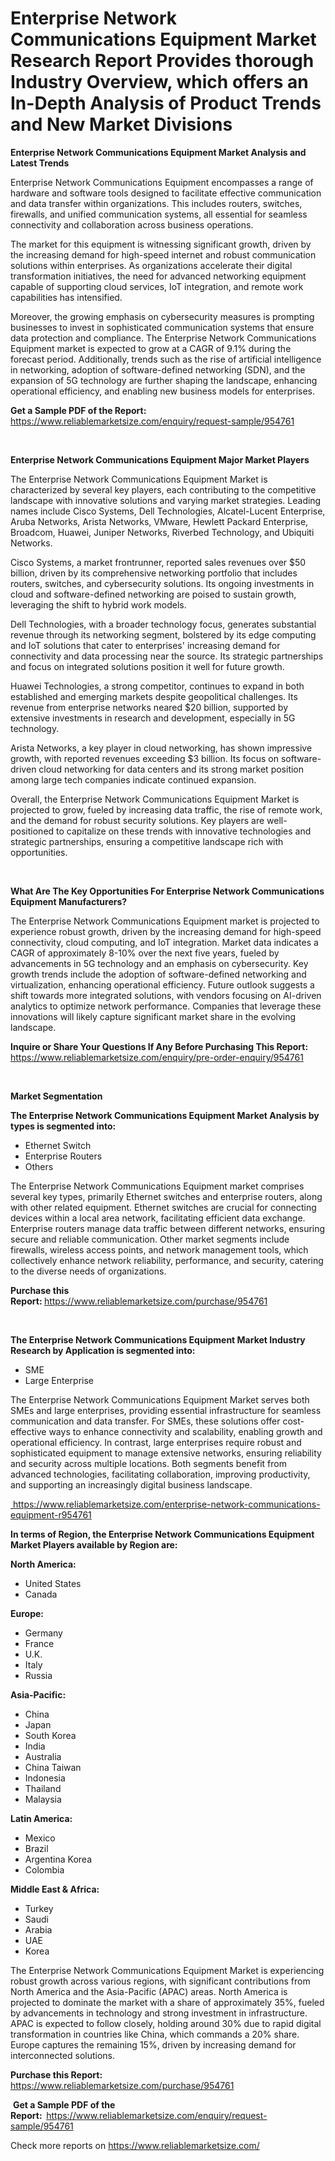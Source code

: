 <p><h1>Enterprise Network Communications Equipment Market Research Report Provides thorough Industry Overview, which offers an In-Depth Analysis of Product Trends and New Market Divisions</h1></p><p><strong>Enterprise Network Communications Equipment Market Analysis and Latest Trends</strong></p>
<p><p>Enterprise Network Communications Equipment encompasses a range of hardware and software tools designed to facilitate effective communication and data transfer within organizations. This includes routers, switches, firewalls, and unified communication systems, all essential for seamless connectivity and collaboration across business operations. </p><p>The market for this equipment is witnessing significant growth, driven by the increasing demand for high-speed internet and robust communication solutions within enterprises. As organizations accelerate their digital transformation initiatives, the need for advanced networking equipment capable of supporting cloud services, IoT integration, and remote work capabilities has intensified. </p><p>Moreover, the growing emphasis on cybersecurity measures is prompting businesses to invest in sophisticated communication systems that ensure data protection and compliance. The Enterprise Network Communications Equipment market is expected to grow at a CAGR of 9.1% during the forecast period. Additionally, trends such as the rise of artificial intelligence in networking, adoption of software-defined networking (SDN), and the expansion of 5G technology are further shaping the landscape, enhancing operational efficiency, and enabling new business models for enterprises.</p></p>
<p><strong>Get a Sample PDF of the Report:&nbsp;</strong> <a href="https://www.reliablemarketsize.com/enquiry/request-sample/954761?utm_campaign=3104&utm_medium=2&utm_source=Github&utm_content=ia&utm_term=07032025&utm_id=enterprise-network-communications-equipment">https://www.reliablemarketsize.com/enquiry/request-sample/954761</a></p>
<p>&nbsp;</p>
<p><strong>Enterprise Network Communications Equipment Major Market Players</strong></p>
<p><p>The Enterprise Network Communications Equipment Market is characterized by several key players, each contributing to the competitive landscape with innovative solutions and varying market strategies. Leading names include Cisco Systems, Dell Technologies, Alcatel-Lucent Enterprise, Aruba Networks, Arista Networks, VMware, Hewlett Packard Enterprise, Broadcom, Huawei, Juniper Networks, Riverbed Technology, and Ubiquiti Networks.</p><p>Cisco Systems, a market frontrunner, reported sales revenues over $50 billion, driven by its comprehensive networking portfolio that includes routers, switches, and cybersecurity solutions. Its ongoing investments in cloud and software-defined networking are poised to sustain growth, leveraging the shift to hybrid work models.</p><p>Dell Technologies, with a broader technology focus, generates substantial revenue through its networking segment, bolstered by its edge computing and IoT solutions that cater to enterprises' increasing demand for connectivity and data processing near the source. Its strategic partnerships and focus on integrated solutions position it well for future growth.</p><p>Huawei Technologies, a strong competitor, continues to expand in both established and emerging markets despite geopolitical challenges. Its revenue from enterprise networks neared $20 billion, supported by extensive investments in research and development, especially in 5G technology.</p><p>Arista Networks, a key player in cloud networking, has shown impressive growth, with reported revenues exceeding $3 billion. Its focus on software-driven cloud networking for data centers and its strong market position among large tech companies indicate continued expansion.</p><p>Overall, the Enterprise Network Communications Equipment Market is projected to grow, fueled by increasing data traffic, the rise of remote work, and the demand for robust security solutions. Key players are well-positioned to capitalize on these trends with innovative technologies and strategic partnerships, ensuring a competitive landscape rich with opportunities.</p></p>
<p>&nbsp;</p>
<p><strong>What Are The Key Opportunities For Enterprise Network Communications Equipment Manufacturers?</strong></p>
<p><p>The Enterprise Network Communications Equipment market is projected to experience robust growth, driven by the increasing demand for high-speed connectivity, cloud computing, and IoT integration. Market data indicates a CAGR of approximately 8-10% over the next five years, fueled by advancements in 5G technology and an emphasis on cybersecurity. Key growth trends include the adoption of software-defined networking and virtualization, enhancing operational efficiency. Future outlook suggests a shift towards more integrated solutions, with vendors focusing on AI-driven analytics to optimize network performance. Companies that leverage these innovations will likely capture significant market share in the evolving landscape.</p></p>
<p><strong>Inquire or Share Your Questions If Any Before Purchasing This Report:</strong> <a href="https://www.reliablemarketsize.com/enquiry/pre-order-enquiry/954761?utm_campaign=3104&utm_medium=2&utm_source=Github&utm_content=ia&utm_term=07032025&utm_id=enterprise-network-communications-equipment">https://www.reliablemarketsize.com/enquiry/pre-order-enquiry/954761</a></p>
<p>&nbsp;</p>
<p><strong>Market Segmentation</strong></p>
<p><strong>The Enterprise Network Communications Equipment Market Analysis by types is segmented into:</strong></p>
<p><ul><li>Ethernet Switch</li><li>Enterprise Routers</li><li>Others</li></ul></p>
<p><p>The Enterprise Network Communications Equipment market comprises several key types, primarily Ethernet switches and enterprise routers, along with other related equipment. Ethernet switches are crucial for connecting devices within a local area network, facilitating efficient data exchange. Enterprise routers manage data traffic between different networks, ensuring secure and reliable communication. Other market segments include firewalls, wireless access points, and network management tools, which collectively enhance network reliability, performance, and security, catering to the diverse needs of organizations.</p></p>
<p><strong>Purchase this Report:&nbsp;</strong><a href="https://www.reliablemarketsize.com/purchase/954761?utm_campaign=3104&utm_medium=2&utm_source=Github&utm_content=ia&utm_term=07032025&utm_id=enterprise-network-communications-equipment">https://www.reliablemarketsize.com/purchase/954761</a></p>
<p>&nbsp;</p>
<p><strong>The Enterprise Network Communications Equipment Market Industry Research by Application is segmented into:</strong></p>
<p><ul><li>SME</li><li>Large Enterprise</li></ul></p>
<p><p>The Enterprise Network Communications Equipment Market serves both SMEs and large enterprises, providing essential infrastructure for seamless communication and data transfer. For SMEs, these solutions offer cost-effective ways to enhance connectivity and scalability, enabling growth and operational efficiency. In contrast, large enterprises require robust and sophisticated equipment to manage extensive networks, ensuring reliability and security across multiple locations. Both segments benefit from advanced technologies, facilitating collaboration, improving productivity, and supporting an increasingly digital business landscape.</p></p>
<p><a href="https://www.reliablemarketsize.com/enterprise-network-communications-equipment-r954761?utm_campaign=3104&utm_medium=2&utm_source=Github&utm_content=ia&utm_term=07032025&utm_id=enterprise-network-communications-equipment">&nbsp;https://www.reliablemarketsize.com/enterprise-network-communications-equipment-r954761</a></p>
<p><strong>In terms of Region, the Enterprise Network Communications Equipment Market Players available by Region are:</strong></p>
<p>
    <p> <strong> North America: </strong>
        <ul>
            <li>United States</li>
            <li>Canada</li>
        </ul>
        </p> 
    <p> <strong> Europe: </strong>
        <ul>
            <li>Germany</li>
            <li>France</li>
            <li>U.K.</li>
            <li>Italy</li>
            <li>Russia</li>
        </ul>
        </p> 
    <p> <strong> Asia-Pacific: </strong>
        <ul>
            <li>China</li>
            <li>Japan</li>
            <li>South Korea</li>
            <li>India</li>
            <li>Australia</li>
            <li>China Taiwan</li>
            <li>Indonesia</li>
            <li>Thailand</li>
            <li>Malaysia</li>
        </ul>
        </p> 
    <p> <strong> Latin America: </strong>
        <ul>
            <li>Mexico</li>
            <li>Brazil</li>
            <li>Argentina Korea</li>
            <li>Colombia</li>
        </ul>
        </p> 
    <p> <strong> Middle East & Africa: </strong>
        <ul>
            <li>Turkey</li>
            <li>Saudi</li>
            <li>Arabia</li>
            <li>UAE</li>
            <li>Korea</li>
        </ul>
    </p>
    </p>
<p><p>The Enterprise Network Communications Equipment Market is experiencing robust growth across various regions, with significant contributions from North America and the Asia-Pacific (APAC) areas. North America is projected to dominate the market with a share of approximately 35%, fueled by advancements in technology and strong investment in infrastructure. APAC is expected to follow closely, holding around 30% due to rapid digital transformation in countries like China, which commands a 20% share. Europe captures the remaining 15%, driven by increasing demand for interconnected solutions.</p></p>
<p><strong>Purchase this Report: </strong><a href="https://www.reliablemarketsize.com/purchase/954761?utm_campaign=3104&utm_medium=2&utm_source=Github&utm_content=ia&utm_term=07032025&utm_id=enterprise-network-communications-equipment">https://www.reliablemarketsize.com/purchase/954761</a></p>
<p>&nbsp;<strong>Get a Sample PDF of the Report:&nbsp;&nbsp;</strong><a href="https://www.reliablemarketsize.com/enquiry/request-sample/954761?utm_campaign=3104&utm_medium=2&utm_source=Github&utm_content=ia&utm_term=07032025&utm_id=enterprise-network-communications-equipment">https://www.reliablemarketsize.com/enquiry/request-sample/954761</a></p>
<p><strong></strong></p>
<p>Check more reports on <a href="https://www.reliablemarketsize.com/?utm_campaign=3104&utm_medium=2&utm_source=Github&utm_content=ia&utm_term=07032025&utm_id=enterprise-network-communications-equipment">https://www.reliablemarketsize.com/</a></p>